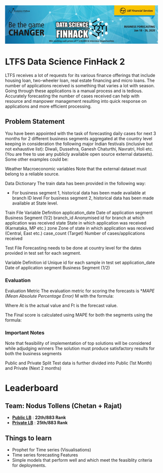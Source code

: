 ![title](ltfs2.jpg)

# LTFS Data Science FinHack 2

LTFS receives a lot of requests for its various finance offerings that include housing loan, two-wheeler loan, real estate financing and micro loans. The number of applications received is something that varies a lot with season. Going through these applications is a manual process and is tedious. Accurately forecasting the number of cases received can help with resource and manpower management resulting into quick response on applications and more efficient processing.

## Problem Statement
You have been appointed with the task of forecasting daily cases for next 3 months for 2 different business segments aggregated at the country level keeping in consideration the following major Indian festivals (inclusive but not exhaustive list): Diwali, Dussehra, Ganesh Chaturthi, Navratri, Holi etc. (You are free to use any publicly available open source external datasets). Some other examples could be:

Weather Macroeconomic variables Note that the external dataset must belong to a reliable source.

Data Dictionary The train data has been provided in the following way:

* For business segment 1, historical data has been made available at branch ID level For business segment 2, historical data has been made available at State level.

Train File Variable Definition application_date Date of application segment Business Segment (1/2) branch_id Anonymised id for branch at which application was received state State in which application was received (Karnataka, MP etc.) zone Zone of state in which application was received (Central, East etc.) case_count (Target) Number of cases/applications received

Test File Forecasting needs to be done at country level for the dates provided in test set for each segment.

Variable Definition id Unique id for each sample in test set application_date Date of application segment Business Segment (1/2)

### Evaluation
Evaluation Metric The evaluation metric for scoring the forecasts is **MAPE (Mean Absolute Percentage Error)* M with the formula:


Where At is the actual value and Ft is the forecast value.

The Final score is calculated using MAPE for both the segments using the formula:

### Important Notes

Note that feasibility of implementation of top solutions will be considered while adjudging winners The solution must produce satisfactory results for both the business segments

Public and Private Split Test data is further divided into Public (1st Month) and Private (Next 2 months)

# Leaderboard
## Team:  Nodus Tollens (Chetan + Rajat)

* **[Public LB](https://datahack.analyticsvidhya.com/contest/ltfs-data-science-finhack-2-an-online-hackathon)** : **22th/883 Rank**
* **[Private LB](https://datahack.analyticsvidhya.com/contest/ltfs-data-science-finhack-2-an-online-hackathon)** : **25th/883 Rank**

## Things to learn
* Prophet for Time series (Visualisations)
* Time series forecasting Features
* Simple models that perform well and which meet the feasiblity criteria for deployments.

